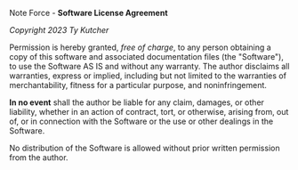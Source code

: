 Note Force - **Software License Agreement**

*Copyright 2023 Ty Kutcher*

Permission is hereby granted, _free of charge_, to any person obtaining a copy of this software and associated documentation files (the "Software"), to use the Software AS IS and without any warranty. The author disclaims all warranties, express or implied, including but not limited to the warranties of merchantability, fitness for a particular purpose, and noninfringement.

**In no event** shall the author be liable for any claim, damages, or other liability, whether in an action of contract, tort, or otherwise, arising from, out of, or in connection with the Software or the use or other dealings in the Software.

No distribution of the Software is allowed without prior written permission from the author.
